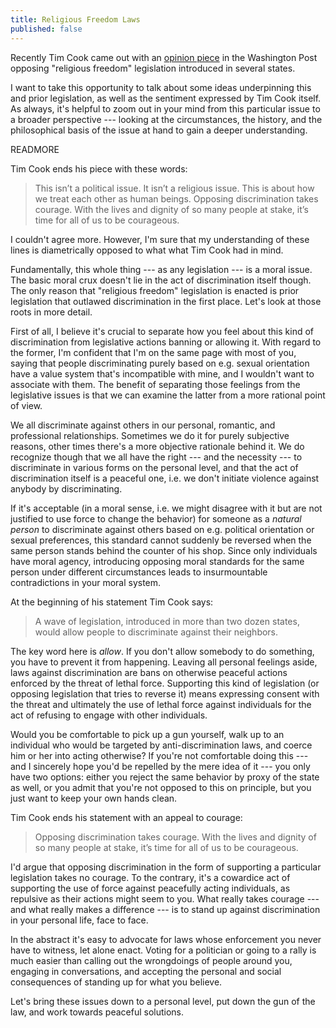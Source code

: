 ```yaml
---
title: Religious Freedom Laws
published: false
---
```


Recently Tim Cook came out with an [opinion piece](http://www.washingtonpost.com/opinions/pro-discrimination-religious-freedom-laws-are-dangerous-to-america/2015/03/29/bdb4ce9e-d66d-11e4-ba28-f2a685dc7f89_story.html) in the Washington Post opposing "religious freedom" legislation introduced in several states. 

I want to take this opportunity to talk about some ideas underpinning this and prior legislation, as well as the sentiment expressed by Tim Cook itself. As always, it's helpful to zoom out in your mind from this particular issue to a broader perspective --- looking at the circumstances, the history, and the philosophical basis of the issue at hand to gain a deeper understanding.

READMORE

Tim Cook ends his piece with these words:

> This isn’t a political issue. It isn’t a religious issue. This is about how we treat each other as human beings. Opposing discrimination takes courage. With the lives and dignity of so many people at stake, it’s time for all of us to be courageous.

I couldn't agree more. However, I'm sure that my understanding of these lines is diametrically opposed to what what Tim Cook had in mind. 

Fundamentally, this whole thing --- as any legislation --- is a moral issue. The basic moral crux doesn't lie in the act of discrimination itself though. The only reason that "religious freedom" legislation is enacted is prior legislation that outlawed discrimination in the first place. Let's look at those roots in more detail.

First of all, I believe it's crucial to separate how you feel about this kind of discrimination from legislative actions banning or allowing it. With regard to the former, I'm confident that I'm on the same page with most of you, saying that people discriminating purely based on e.g. sexual orientation have a value system that's incompatible with mine, and I wouldn't want to associate with them. The benefit of separating those feelings from the legislative issues is that we can examine the latter from a more rational point of view.

We all discriminate against others in our personal, romantic, and professional relationships. Sometimes we do it for purely subjective reasons, other times there's a more objective rationale behind it. We do recognize though that we all have the right --- and the necessity --- to discriminate in various forms on the personal level, and that the act of discrimination itself is a peaceful one, i.e. we don't initiate violence against anybody by discriminating.

If it's acceptable (in a moral sense, i.e. we might disagree with it but are not justified to use force to change the behavior) for someone as a *natural person* to discriminate against others based on e.g. political orientation or sexual preferences, this standard cannot suddenly be reversed when the same person stands behind the counter of his shop. Since only individuals have moral agency, introducing opposing moral standards for the same person under different circumstances leads to insurmountable contradictions in your moral system.

At the beginning of his statement Tim Cook says:

> A wave of legislation, introduced in more than two dozen states, would allow people to discriminate against their neighbors.

The key word here is *allow*. If you don't allow somebody to do something, you have to prevent it from happening. Leaving all personal feelings aside, laws against discrimination are bans on otherwise peaceful actions enforced by the  threat of lethal force. Supporting this kind of legislation (or opposing legislation that tries to reverse it) means expressing consent with the threat and ultimately the use of lethal force against individuals for the act of refusing to engage with other individuals. 

Would you be comfortable to pick up a gun yourself, walk up to an individual who would be targeted by anti-discrimination laws, and coerce him or her into acting otherwise? If you're not comfortable doing this --- and I sincerely hope you'd be repelled by the mere idea of it --- you only have two options: either you reject the same behavior by proxy of the state as well, or you admit that you're not opposed to this on principle, but you just want to keep your own hands clean.

Tim Cook ends his statement with an appeal to courage:

> Opposing discrimination takes courage. With the lives and dignity of so many people at stake, it’s time for all of us to be courageous.

I'd argue that opposing discrimination in the form of supporting a particular legislation takes no courage. To the contrary, it's a cowardice act of supporting the use of force against peacefully acting individuals, as repulsive as their actions might seem to you. What really takes courage --- and what really makes a difference --- is to stand up against discrimination in your personal life, face to face. 

In the abstract it's easy to advocate for laws whose enforcement you never have to witness, let alone enact. Voting for a politician or going to a rally is much easier than calling out the wrongdoings of people around you, engaging in conversations, and accepting the personal and social consequences of standing up for what you believe.

Let's bring these issues down to a personal level, put down the gun of the law, and work towards peaceful solutions.